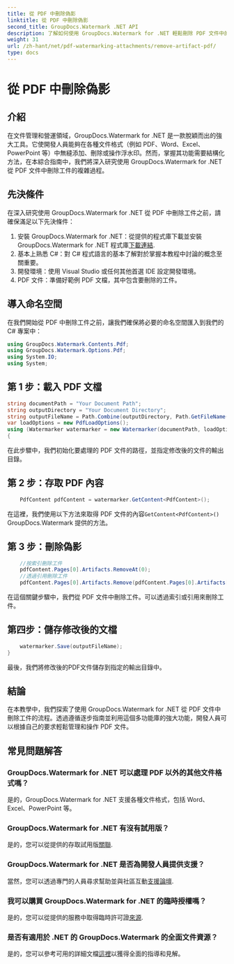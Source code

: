 ```yaml
---
title: 從 PDF 中刪除偽影
linktitle: 從 PDF 中刪除偽影
second_title: GroupDocs.Watermark .NET API
description: 了解如何使用 GroupDocs.Watermark for .NET 輕鬆刪除 PDF 文件中的偽影。透過我們的綜合教程逐步掌握流程。
weight: 31
url: /zh-hant/net/pdf-watermarking-attachments/remove-artifact-pdf/
type: docs
---
```

# 從 PDF 中刪除偽影

## 介紹
在文件管理和營運領域，GroupDocs.Watermark for .NET 是一款脫穎而出的強大工具。它使開發人員能夠在各種文件格式（例如 PDF、Word、Excel、PowerPoint 等）中無縫添加、刪除或操作浮水印。然而，掌握其功能需要結構化方法，在本綜合指南中，我們將深入研究使用 GroupDocs.Watermark for .NET 從 PDF 文件中刪除工件的複雜過程。
## 先決條件
在深入研究使用 GroupDocs.Watermark for .NET 從 PDF 中刪除工件之前，請確保滿足以下先決條件：
1. 安裝 GroupDocs.Watermark for .NET：從提供的程式庫下載並安裝 GroupDocs.Watermark for .NET 程式庫[下載連結](https://releases.groupdocs.com/Watermark/net/).
2. 基本上熟悉 C#：對 C# 程式語言的基本了解對於掌握本教程中討論的概念至關重要。
3. 開發環境：使用 Visual Studio 或任何其他首選 IDE 設定開發環境。
4. PDF 文件：準備好範例 PDF 文檔，其中包含要刪除的工件。

## 導入命名空間
在我們開始從 PDF 中刪除工件之前，讓我們確保將必要的命名空間匯入到我們的 C# 專案中：
```csharp
using GroupDocs.Watermark.Contents.Pdf;
using GroupDocs.Watermark.Options.Pdf;
using System.IO;
using System;
```
## 第 1 步：載入 PDF 文檔
```csharp
string documentPath = "Your Document Path";
string outputDirectory = "Your Document Directory";
string outputFileName = Path.Combine(outputDirectory, Path.GetFileName(documentPath));
var loadOptions = new PdfLoadOptions();
using (Watermarker watermarker = new Watermarker(documentPath, loadOptions))
{
```
在此步驟中，我們初始化要處理的 PDF 文件的路徑，並指定修改後的文件的輸出目錄。
## 第 2 步：存取 PDF 內容
```csharp
    PdfContent pdfContent = watermarker.GetContent<PdfContent>();
```
在這裡，我們使用以下方法來取得 PDF 文件的內容`GetContent<PdfContent>()` GroupDocs.Watermark 提供的方法。
## 第 3 步：刪除偽影
```csharp
    //按索引刪除工件
    pdfContent.Pages[0].Artifacts.RemoveAt(0);
    //透過引用刪除工件
    pdfContent.Pages[0].Artifacts.Remove(pdfContent.Pages[0].Artifacts[0]);
```
在這個關鍵步驟中，我們從 PDF 文件中刪除工件。可以透過索引或引用來刪除工件。
## 第四步：儲存修改後的文檔
```csharp
    watermarker.Save(outputFileName);
}
```
最後，我們將修改後的PDF文件儲存到指定的輸出目錄中。

## 結論
在本教學中，我們探索了使用 GroupDocs.Watermark for .NET 從 PDF 文件中刪除工件的流程。透過遵循逐步指南並利用這個多功能庫的強大功能，開發人員可以根據自己的要求輕鬆管理和操作 PDF 文件。
## 常見問題解答
### GroupDocs.Watermark for .NET 可以處理 PDF 以外的其他文件格式嗎？
是的，GroupDocs.Watermark for .NET 支援各種文件格式，包括 Word、Excel、PowerPoint 等。
### GroupDocs.Watermark for .NET 有沒有試用版？
是的，您可以從提供的存取試用版[關聯](https://releases.groupdocs.com/).
### GroupDocs.Watermark for .NET 是否為開發人員提供支援？
當然，您可以透過專門的人員尋求幫助並與社區互動[支援論壇](https://forum.groupdocs.com/c/watermark/19).
### 我可以購買 GroupDocs.Watermark for .NET 的臨時授權嗎？
是的，您可以從提供的服務中取得臨時許可證[來源](https://purchase.groupdocs.com/temporary-license/).
### 是否有適用於 .NET 的 GroupDocs.Watermark 的全面文件資源？
是的，您可以參考可用的詳細文檔[這裡](https://tutorials.groupdocs.com/Watermark/net/)以獲得全面的指導和見解。
